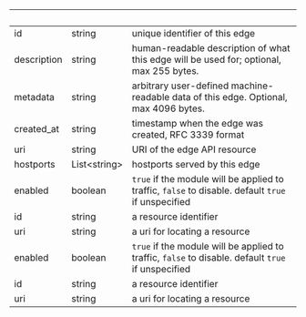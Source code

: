 <!-- Code generated for API Clients. DO NOT EDIT. -->

| &nbsp;      | &nbsp;             | &nbsp;                                                                                             |
| ----------- | ------------------ | -------------------------------------------------------------------------------------------------- |
| id          | string             | unique identifier of this edge                                                                     |
| description | string             | human-readable description of what this edge will be used for; optional, max 255 bytes.            |
| metadata    | string             | arbitrary user-defined machine-readable data of this edge. Optional, max 4096 bytes.               |
| created_at  | string             | timestamp when the edge was created, RFC 3339 format                                               |
| uri         | string             | URI of the edge API resource                                                                       |
| hostports   | List&lt;string&gt; | hostports served by this edge                                                                      |
| enabled     | boolean            | `true` if the module will be applied to traffic, `false` to disable. default `true` if unspecified |
| id          | string             | a resource identifier                                                                              |
| uri         | string             | a uri for locating a resource                                                                      |
| enabled     | boolean            | `true` if the module will be applied to traffic, `false` to disable. default `true` if unspecified |
| id          | string             | a resource identifier                                                                              |
| uri         | string             | a uri for locating a resource                                                                      |
